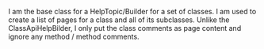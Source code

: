I am the base class for a HelpTopic/Builder for a set of classes.
I am used to create a list of pages for a class and all of its subclasses.
Unlike the ClassApiHelpBilder, I only put the class comments as page content and
ignore any method / method comments.